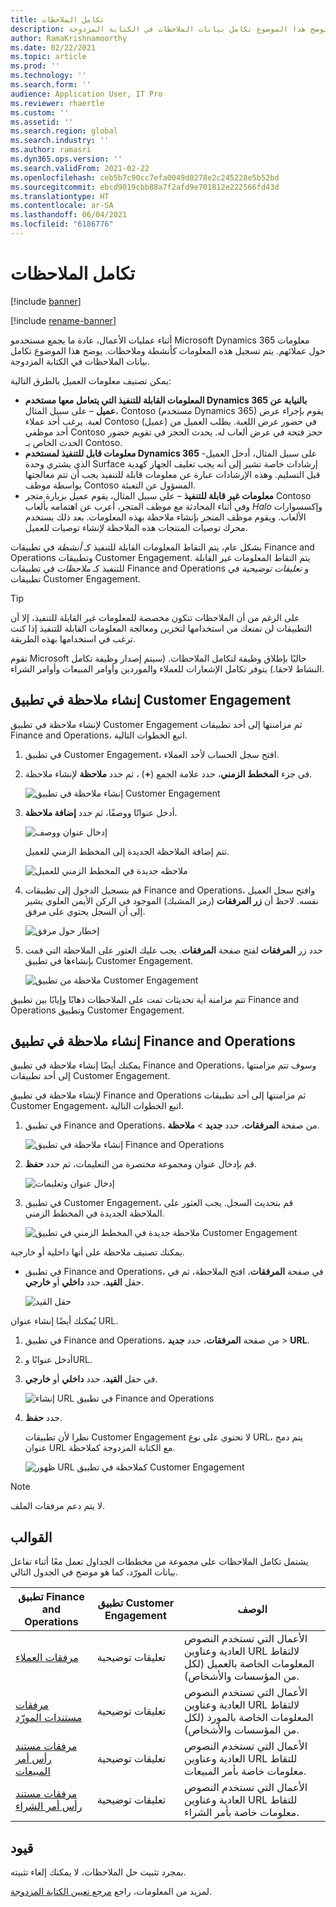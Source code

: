 ```yaml
---
title: تكامل الملاحظات
description: يوضح هذا الموضوع تكامل بيانات الملاحظات في الكتابة المزدوجة.
author: RamaKrishnamoorthy
ms.date: 02/22/2021
ms.topic: article
ms.prod: ''
ms.technology: ''
ms.search.form: ''
audience: Application User, IT Pro
ms.reviewer: rhaertle
ms.custom: ''
ms.assetid: ''
ms.search.region: global
ms.search.industry: ''
ms.author: ramasri
ms.dyn365.ops.version: ''
ms.search.validFrom: 2021-02-22
ms.openlocfilehash: ceb5b7c90cc7efa0049d0278e2c245228e5b52bd
ms.sourcegitcommit: ebcd9019cbb88a7f2afd9e701812e222566fd43d
ms.translationtype: HT
ms.contentlocale: ar-SA
ms.lasthandoff: 06/04/2021
ms.locfileid: "6186776"
---
```

# <a name="note-integration"></a>تكامل الملاحظات

[!include [banner](../../includes/banner.md)]

[!include [rename-banner](~/includes/cc-data-platform-banner.md)]

أثناء عمليات الأعمال، عادة ما يجمع مستخدمو Microsoft Dynamics 365 معلومات حول عملائهم. يتم تسجيل هذه المعلومات كأنشطة وملاحظات. يوضح هذا الموضوع تكامل بيانات الملاحظات في الكتابة المزدوجة.

يمكن تصنيف معلومات العميل بالطرق التالية:

+ **المعلومات القابلة للتنفيذ التي يتعامل معها مستخدم Dynamics 365 بالنيابة عن عميل** – على سبيل المثال، Contoso (مستخدم Dynamics 365) يقوم بإجراء عرض لعبة. يرغب أحد عملاء Contoso (عميل) في حضور عرض اللعبة. يطلب العميل من أحد موظفي Contoso حجز فتحة في عرض ألعاب له. يحدث الحجز في تقويم حضور الحدث الخاص بـ Contoso.
+ **معلومات قابل للتنفيذ لمستخدم Dynamics 365** -على سبيل المثال، أدخل العميل الذي يشتري وحدة Surface إرشادات خاصة تشير إلى أنه يجب تغليف الجهاز كهدية قبل التسليم. وهذه الإرشادات عبارة عن معلومات قابلة للتنفيذ يجب أن تتم معالجتها بواسطة موظف Contoso المسؤول عن التعبئة.
+ **معلومات غير قابلة للتنفيذ** – على سبيل المثال، يقوم عميل بزيارة متجر Contoso وفي أثناء المحادثة مع موظف المتجر، أعرب عن اهتمامه بألعاب *Halo* وإكسسوارات الألعاب. ويقوم موظف المتجر بإنشاء ملاحظة بهذه المعلومات. بعد ذلك يستخدم محرك توصيات المنتجات هذه الملاحظة لإنشاء توصيات للعميل.

بشكل عام، يتم التقاط المعلومات القابلة للتنفيذ كـ *أنشطة* في تطبيقات Finance and Operations وتطبيقات Customer Engagement. يتم التقاط المعلومات غير القابلة للتنفيذ كـ *ملاحظات* في تطبيقات Finance and Operations و *تعليقات توضيحية* في تطبيقات Customer Engagement.

> [!TIP]
> على الرغم من أن الملاحظات تتكون مخصصة للمعلومات غير القابلة للتنفيذ، إلا أن التطبيقات لن تمنعك من استخدامها لتخزين ومعالجة المعلومات القابلة للتنفيذ إذا كنت ترغب في استخدامها بهذه الطريقة.

تقوم Microsoft حاليًا بإطلاق وظيفة لتكامل الملاحظات. (سيتم إصدار وظيفة تكامل النشاط لاحقا.) يتوفر تكامل الإشعارات للعملاء والموردين وأوامر المبيعات وأوامر الشراء.

## <a name="create-a-note-in-a-customer-engagement-app"></a>إنشاء ملاحظة في تطبيق Customer Engagement

لإنشاء ملاحظة في تطبيق Customer Engagement ثم مزامنتها إلى أحد تطبيقات Finance and Operations، اتبع الخطوات التالية.

1. في تطبيق Customer Engagement، افتح سجل الحساب لأحد العملاء.
2. في جزء **المخطط الزمني**، حدد علامة الجمع (**+**) ، ثم حدد **ملاحظة** لإنشاء ملاحظة.

    ![إنشاء ملاحظة في تطبيق Customer Engagement](media/notes-ce-1.png)

3. أدخل عنوانًا ووصفًا، ثم حدد **إضافة ملاحظة**.

    ![إدخال عنوان ووصف](media/notes-ce-2.png)

    تتم إضافة الملاحظة الجديدة إلى المخطط الزمني للعميل.

    ![ملاحظه جديدة في المخطط الزمني للعميل](media/notes-ce-3.png)

4. قم بتسجيل الدخول إلى تطبيقات Finance and Operations، وافتح سجل العميل نفسه. لاحظ أن **زر المرفقات** (رمز المشبك) الموجود في الركن الأيمن العلوي يشير إلى أن السجل يحتوي على مرفق.

    ![إخطار حول مرفق](media/notes-ce-4.png)

5. حدد زر **المرفقات** لفتح صفحة **المرفقات**. يجب عليك العثور على الملاحظة التي قمت بإنشاءها في تطبيق Customer Engagement.

    ![ملاحظة من تطبيق Customer Engagement](media/notes-ce-5.png)

تتم مزامنة أية تحديثات تمت على الملاحظات ذهابًا وإيابًا بين تطبيق Finance and Operations وتطبيق Customer Engagement.

## <a name="create-a-note-in-a-finance-and-operations-app"></a>إنشاء ملاحظة في تطبيق Finance and Operations

يمكنك أيضًا إنشاء ملاحظة في تطبيق Finance and Operations، وسوف تتم مزامنتها إلى أحد تطبيقات Customer Engagement.

لإنشاء ملاحظة في تطبيق Finance and Operations ثم مزامنتها إلى أحد تطبيقات Customer Engagement، اتبع الخطوات التالية.

1. في تطبيق Finance and Operations، من صفحة **المرفقات**، حدد **جديد** \> **ملاحظة**.

    ![إنشاء ملاحظة في تطبيق Finance and Operations](media/notes-fo-1.png)

2. قم بإدخال عنوان ومجموعة مختصرة من التعليمات، ثم حدد **حفظ**.

    ![إدخال عنوان وتعليمات](media/notes-fo-2.png)

3. في تطبيق Customer Engagement، قم بتحديث السجل. يجب العثور على الملاحظة الجديدة في المخطط الزمني.

    ![ملاحظة جديدة في المخطط الزمني في تطبيق Customer Engagement](media/notes-fo-3.png)

يمكنك تصنيف ملاحظة على أنها داخلية أو خارجية.

- في تطبيق Finance and Operations، في صفحة **المرفقات**، افتح الملاحظة، ثم في حقل **القيد**، حدد **داخلي** أو **خارجي**.

    ![حقل القيد](media/notes-fo-4.png)

يُمكنك أيضًا إنشاء عنوان URL.

1. في تطبيق Finance and Operations، من صفحة **المرفقات**، حدد **جديد** \> **URL**.
2. أدخل عنوانًا وURL.
3. في حقل **القيد**، حدد **داخلي** أو **خارجي**.

    ![إنشاء URL في تطبيق Finance and Operations](media/notes-fo-5.png)

4. حدد **حفظ**.

    نظرا لأن تطبيقات Customer Engagement لا تحتوي على نوع URL، يتم دمج عنوان URL مع الكتابة المزدوجة كملاحظة.

    ![ظهور URL كملاحظة في تطبيق Customer Engagement](media/notes-ce-6.png)

> [!NOTE]
> لا يتم دعم مرفقات الملف.

## <a name="templates"></a>القوالب

يشتمل تكامل الملاحظات على مجموعة من مخططات الجداول تعمل معًا أثناء تفاعل بيانات المورّد، كما هو موضح في الجدول التالي.

| تطبيق Finance and Operations | تطبيق Customer Engagement | الوصف |
|----------------------------|-------------------------|-------------|
| [مرفقات العملاء](mapping-reference.md#230) | تعليقات توضيحية | الأعمال التي تستخدم النصوص العادية وعناوين URL لالتقاط المعلومات الخاصة بالعميل (لكل من المؤسسات والأشخاص). |
| [مرفقات مستندات المورّد](mapping-reference.md#231) | تعليقات توضيحية | الأعمال التي تستخدم النصوص العادية وعناوين URL لالتقاط المعلومات الخاصة بالمورد (لكل من المؤسسات والأشخاص). |
| [مرفقات مستند رأس أمر المبيعات](mapping-reference.md#229) | تعليقات توضيحية | الأعمال التي تستخدم النصوص العادية وعناوين URL للتقاط معلومات خاصة بأمر المبيعات. |
| [مرفقات مستند رأس أمر الشراء](mapping-reference.md#232) | تعليقات توضيحية | الأعمال التي تستخدم النصوص العادية وعناوين URL للتقاط معلومات خاصة بأمر الشراء. |

## <a name="limitations"></a>قيود

بمجرد تثبيت حل الملاحظات، لا يمكنك إلغاء تثبيته. 

لمزيد من المعلومات، راجع [مرجع تعيين الكتابة المزدوجة](mapping-reference.md).
